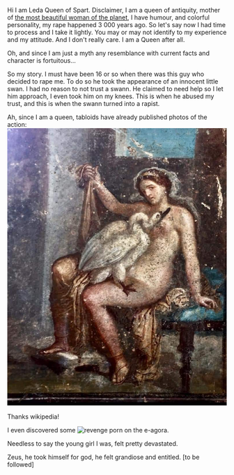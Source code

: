 Hi I am Leda Queen of Spart. Disclaimer, I am a queen of antiquity, mother of [the most beautiful woman of the planet](https://en.wikipedia.org/wiki/Helen_of_Troy), I have humour, and colorful personality, my rape happened 3 000 years ago. So let's say now I had time to process and I take it lightly. You may or may not identify to my experience and my attitude. And I don't really care. I am a Queen after all.

Oh, and since I am just a myth any resemblance with current facts and character is fortuitous...

So my story. I must have been 16 or so when there was this guy who decided to rape me. To do so he took the appearance of an innocent little swan. I had no reason to not trust a swann. He claimed to need help so I let him approach, I even took him on my knees. This is when he abused my trust, and this is when the swann turned into a rapist.


Ah, since I am a queen, tabloids have already published photos of the action:
![Leda-Wikipedia](./Leda_and_the_Swan_Pompeian_fresco.jpg)

Thanks wikipedia!

I even discovered some ![revenge porn](https://upload.wikimedia.org/wikipedia/commons/f/fa/Sellier-Leda.jpg) on the e-agora.

Needless to say the young girl I was, felt pretty devastated.


Zeus, he took himself for god, he felt grandiose and entitled.
[to be followed]

